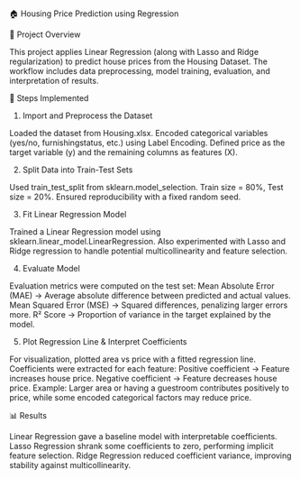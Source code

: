 🏠 Housing Price Prediction using Regression

📌 Project Overview

This project applies Linear Regression (along with Lasso and Ridge regularization) to predict house prices from the Housing Dataset.
The workflow includes data preprocessing, model training, evaluation, and interpretation of results.

📂 Steps Implemented
1. Import and Preprocess the Dataset

Loaded the dataset from Housing.xlsx.
Encoded categorical variables (yes/no, furnishingstatus, etc.) using Label Encoding.
Defined price as the target variable (y) and the remaining columns as features (X).

2. Split Data into Train-Test Sets

Used train_test_split from sklearn.model_selection.
Train size = 80%, Test size = 20%.
Ensured reproducibility with a fixed random seed.

3. Fit Linear Regression Model

Trained a Linear Regression model using sklearn.linear_model.LinearRegression.
Also experimented with Lasso and Ridge regression to handle potential multicollinearity and feature selection.

4. Evaluate Model

Evaluation metrics were computed on the test set:
Mean Absolute Error (MAE) → Average absolute difference between predicted and actual values.
Mean Squared Error (MSE) → Squared differences, penalizing larger errors more.
R² Score → Proportion of variance in the target explained by the model.

5. Plot Regression Line & Interpret Coefficients

For visualization, plotted area vs price with a fitted regression line.
Coefficients were extracted for each feature:
Positive coefficient → Feature increases house price.
Negative coefficient → Feature decreases house price.
Example: Larger area or having a guestroom contributes positively to price, while some encoded categorical factors may reduce price.

📊 Results

Linear Regression gave a baseline model with interpretable coefficients.
Lasso Regression shrank some coefficients to zero, performing implicit feature selection.
Ridge Regression reduced coefficient variance, improving stability against multicollinearity.
